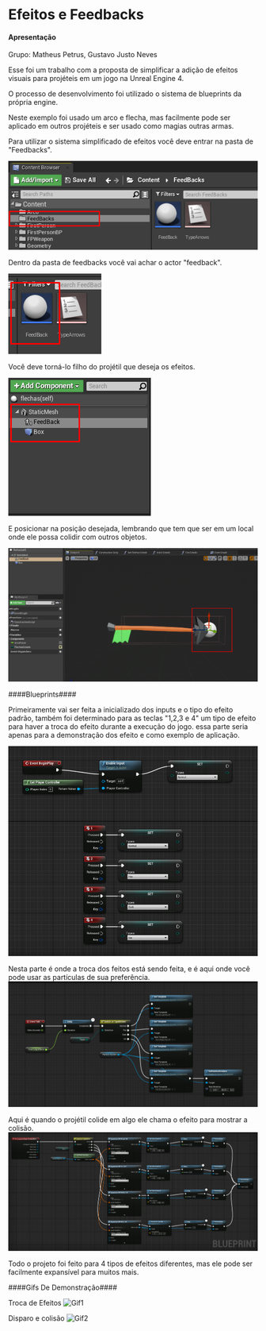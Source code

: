 # Efeitos e Feedbacks

#### Apresentação ####

Grupo: Matheus Petrus, Gustavo Justo Neves

Esse foi um trabalho com a proposta de simplificar a adição de efeitos visuais para projéteis em um jogo na Unreal Engine 4.

O processo de desenvolvimento foi utilizado o sistema de blueprints da própria engine.

Neste exemplo foi usado um arco e flecha, mas facilmente pode ser aplicado em outros projéteis e ser usado como magias outras armas.

Para utilizar o sistema simplificado de efeitos você deve entrar na pasta de "Feedbacks".

![Imagem4](/12.EfeitosFeedbacks/ArquivosReadme/Screenshot_1.png?raw=true)

Dentro da pasta de feedbacks você vai achar o actor "feedback".

![Imagem5](/12.EfeitosFeedbacks/ArquivosReadme/Screenshot_2.png?raw=true)

Você deve torná-lo filho do projétil que deseja os efeitos.

![Imagem6](/12.EfeitosFeedbacks/ArquivosReadme/Screenshot_3.png?raw=true)

E posicionar na posição desejada, lembrando que tem que ser em um local onde ele possa colidir com outros objetos.

![Imagem7](/12.EfeitosFeedbacks/ArquivosReadme/Screenshot_4.png?raw=true)

####Blueprints####

Primeiramente  vai ser feita a inicializado dos inputs e o tipo do efeito padrão, também foi determinado para as teclas "1,2,3 e 4" um tipo de efeito para haver a troca do efeito durante a execução do jogo. essa parte seria apenas para a demonstração dos efeito e como exemplo de aplicação.

![Imagem2](/12.EfeitosFeedbacks/ArquivosReadme/IncializacaoDosInputsSelecaoDosTipos.png?raw=true)

Nesta parte é onde a troca dos feitos está sendo feita, e é aqui onde você pode usar as partículas de sua preferência.
![Imagem1](/12.EfeitosFeedbacks/ArquivosReadme/EfeitoNaFlecha.png?raw=true)

Aqui é quando o projétil colide em algo ele chama o efeito  para mostrar a colisão.
![Imagem3](/12.EfeitosFeedbacks/ArquivosReadme/SpawnEfeitoDeColisao.png?raw=true)

Todo o projeto foi feito para 4 tipos de efeitos diferentes, mas ele pode ser facilmente expansível para muitos mais.

####Gifs De Demonstração####

Troca de Efeitos
![Gif1](/12.EfeitosFeedbacks/ArquivosReadme/Animação23.gif?raw=true)

Disparo e colisão
![Gif2](/12.EfeitosFeedbacks/ArquivosReadme/Animação25.gif?raw=true)

